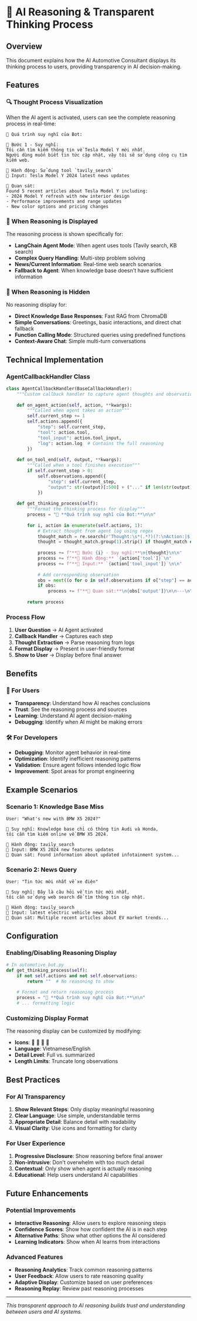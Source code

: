 # 🧠 AI Reasoning & Transparent Thinking Process

## Overview
This document explains how the AI Automotive Consultant displays its thinking process to users, providing transparency in AI decision-making.

## Features

### 🔍 Thought Process Visualization
When the AI agent is activated, users can see the complete reasoning process in real-time:

```
🧠 Quá trình suy nghĩ của Bot:

💭 Bước 1 - Suy nghĩ:
Tôi cần tìm kiếm thông tin về Tesla Model Y mới nhất. 
Người dùng muốn biết tin tức cập nhật, vậy tôi sẽ sử dụng công cụ tìm kiếm web.

🔧 Hành động: Sử dụng tool `tavily_search`
📝 Input: Tesla Model Y 2024 latest news updates

👀 Quan sát:
Found 5 recent articles about Tesla Model Y including:
- 2024 Model Y refresh with new interior design
- Performance improvements and range updates
- New color options and pricing changes
```

### 🎯 When Reasoning is Displayed

The reasoning process is shown specifically for:
- **LangChain Agent Mode**: When agent uses tools (Tavily search, KB search)
- **Complex Query Handling**: Multi-step problem solving
- **News/Current Information**: Real-time web search scenarios
- **Fallback to Agent**: When knowledge base doesn't have sufficient information

### 🚫 When Reasoning is Hidden

No reasoning display for:
- **Direct Knowledge Base Responses**: Fast RAG from ChromaDB
- **Simple Conversations**: Greetings, basic interactions, and direct chat fallback
- **Function Calling Mode**: Structured queries using predefined functions
- **Context-Aware Chat**: Simple multi-turn conversations

## Technical Implementation

### AgentCallbackHandler Class

```python
class AgentCallbackHandler(BaseCallbackHandler):
    """Custom callback handler to capture agent thoughts and observations"""
    
    def on_agent_action(self, action, **kwargs):
        """Called when agent takes an action"""
        self.current_step += 1
        self.actions.append({
            "step": self.current_step,
            "tool": action.tool,
            "tool_input": action.tool_input,
            "log": action.log  # Contains the full reasoning
        })
    
    def on_tool_end(self, output, **kwargs):
        """Called when a tool finishes execution"""
        if self.current_step > 0:
            self.observations.append({
                "step": self.current_step,
                "output": str(output)[:500] + ("..." if len(str(output)) > 500 else "")
            })
    
    def get_thinking_process(self):
        """Format the thinking process for display"""
        process = "🧠 **Quá trình suy nghĩ của Bot:**\n\n"
        
        for i, action in enumerate(self.actions, 1):
            # Extract thought from agent log using regex
            thought_match = re.search(r'Thought:\s*(.*?)(?:\nAction:|$)', action["log"], re.DOTALL)
            thought = thought_match.group(1).strip() if thought_match else f"Cần sử dụng {action['tool']}"
            
            process += f"**💭 Bước {i} - Suy nghĩ:**\n{thought}\n\n"
            process += f"**🔧 Hành động:** `{action['tool']}`\n"
            process += f"**📝 Input:** `{action['tool_input']}`\n\n"
            
            # Add corresponding observation
            obs = next((o for o in self.observations if o["step"] == action["step"]), None)
            if obs:
                process += f"**👀 Quan sát:**\n{obs['output']}\n\n---\n\n"
        
        return process
```

### Process Flow

1. **User Question** → AI Agent activated
2. **Callback Handler** → Captures each step
3. **Thought Extraction** → Parse reasoning from logs
4. **Format Display** → Present in user-friendly format
5. **Show to User** → Display before final answer

## Benefits

### 🔬 For Users
- **Transparency**: Understand how AI reaches conclusions
- **Trust**: See the reasoning process and sources
- **Learning**: Understand AI agent decision-making
- **Debugging**: Identify when AI might be making errors

### 🛠️ For Developers
- **Debugging**: Monitor agent behavior in real-time
- **Optimization**: Identify inefficient reasoning patterns
- **Validation**: Ensure agent follows intended logic flow
- **Improvement**: Spot areas for prompt engineering

## Example Scenarios

### Scenario 1: Knowledge Base Miss
```
User: "What's new with BMW X5 2024?"

💭 Suy nghĩ: Knowledge base chỉ có thông tin Audi và Honda, 
tôi cần tìm kiếm online về BMW X5 2024.

🔧 Hành động: tavily_search
📝 Input: BMW X5 2024 new features updates
👀 Quan sát: Found information about updated infotainment system...
```

### Scenario 2: News Query
```
User: "Tin tức mới nhất về xe điện"

💭 Suy nghĩ: Đây là câu hỏi về tin tức mới nhất, 
tôi cần sử dụng web search để tìm thông tin cập nhật.

🔧 Hành động: tavily_search  
📝 Input: latest electric vehicle news 2024
👀 Quan sát: Multiple recent articles about EV market trends...
```

## Configuration

### Enabling/Disabling Reasoning Display

```python
# In automotive_bot.py
def get_thinking_process(self):
    if not self.actions and not self.observations:
        return ""  # No reasoning to show
    
    # Format and return reasoning process
    process = "🧠 **Quá trình suy nghĩ của Bot:**\n\n"
    # ... formatting logic
```

### Customizing Display Format

The reasoning display can be customized by modifying:
- **Icons**: 💭 🔧 📝 👀
- **Language**: Vietnamese/English
- **Detail Level**: Full vs. summarized
- **Length Limits**: Truncate long observations

## Best Practices

### For AI Transparency
1. **Show Relevant Steps**: Only display meaningful reasoning
2. **Clear Language**: Use simple, understandable terms
3. **Appropriate Detail**: Balance detail with readability
4. **Visual Clarity**: Use icons and formatting for clarity

### For User Experience
1. **Progressive Disclosure**: Show reasoning before final answer
2. **Non-intrusive**: Don't overwhelm with too much detail
3. **Contextual**: Only show when agent is actually reasoning
4. **Educational**: Help users understand AI capabilities

## Future Enhancements

### Potential Improvements
- **Interactive Reasoning**: Allow users to explore reasoning steps
- **Confidence Scores**: Show how confident the AI is in each step
- **Alternative Paths**: Show what other options the AI considered
- **Learning Indicators**: Show when AI learns from interactions

### Advanced Features
- **Reasoning Analytics**: Track common reasoning patterns
- **User Feedback**: Allow users to rate reasoning quality
- **Adaptive Display**: Customize based on user preferences
- **Reasoning Replay**: Review past reasoning processes

---

*This transparent approach to AI reasoning builds trust and understanding between users and AI systems.*
